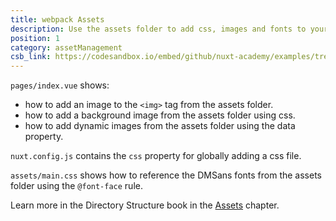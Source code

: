 ```yaml
---
title: webpack Assets
description: Use the assets folder to add css, images and fonts to your application
position: 1
category: assetManagement
csb_link: https://codesandbox.io/embed/github/nuxt-academy/examples/tree/master/asset-management/webpack-assets
---
```


<example-intro></example-intro>

`pages/index.vue` shows:

- how to add an image to the `<img>` tag from the assets folder.
- how to add a background image from the assets folder using css.
- how to add dynamic images from the assets folder using the data property.

`nuxt.config.js` contains the `css` property for globally adding a css file.

`assets/main.css` shows how to reference the DMSans fonts from the assets folder using the `@font-face` rule.

<base-alert type="next">

Learn more in the Directory Structure book in the [Assets](/docs/2.x/directory-structure/assets) chapter.

</base-alert>

<code-sandbox :src="csb_link"></code-sandbox>

